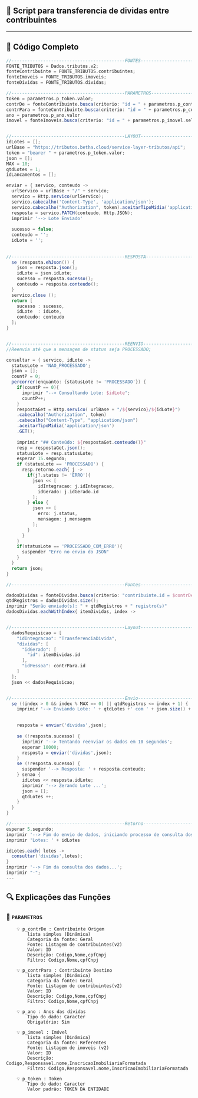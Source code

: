 ## 📄 Script para transferencia de dividas entre contribuintes


---

## 🧠 Código Completo

```groovy
//-------------------------------------------FONTES------------------------------------------------//
FONTE_TRIBUTOS = Dados.tributos.v2;
fonteContribuinte = FONTE_TRIBUTOS.contribuintes;
fonteImoveis = FONTE_TRIBUTOS.imoveis;
fonteDividas = FONTE_TRIBUTOS.dividas;

//-------------------------------------------PARAMETROS-------------------------------------------//
token = parametros.p_token.valor; 																				//parametro fixo Token entidade
contrDe = fonteContribuinte.busca(criterio: "id = " + parametros.p_contrDe.selecionado, primeiro: true) 		//contribuinte origem
contrPara = fonteContribuinte.busca(criterio: "id = " + parametros.p_contrPara.selecionado, primeiro: true) 	// contribuinte destino
ano = parametros.p_ano.valor 																					//Anos divida
imovel = fonteImoveis.busca(criterio: "id = " + parametros.p_imovel.selecionado, primeiro: true)  				//Codigo imovel


//-------------------------------------------LAYOUT----------------------------------------------//
idLotes = [];
urlBase = "https://tributos.betha.cloud/service-layer-tributos/api";
token = "bearer " + parametros.p_token.valor;
json = [];
MAX = 10; 																										//Quantidade de registros enviado em um lote
qtdLotes = 1;
idLancamentos = [];

enviar = { servico, conteudo ->  
  urlServico = urlBase + "/" + servico;
  servico = Http.servico(urlServico);
  servico.cabecalho('Content-Type', 'application/json');
  servico.cabecalho("Authorization", token).aceitarTipoMidia('application/json');
  resposta = servico.PATCH(conteudo, Http.JSON);
  imprimir '--> Lote Enviado' 
  
  sucesso = false;
  conteudo = '';
  idLote = ''; 
  
  
//-------------------------------------------RESPOSTA--------------------------------------------//  
  se (resposta.ehJson()) {
    json = resposta.json();
    idLote = json.idLote;
    sucesso = resposta.sucesso();
    conteudo = resposta.conteudo();
  }
  servico.close ();
  return [
    sucesso : sucesso,
    idLote  : idLote,
    conteudo: conteudo
  ]; 
}


//-------------------------------------------REENVIO--------------------------------------------//  
//Reenvia até que a mensagem de status seja PROCESSADO;

consultar = { servico, idLote ->
  statusLote = 'NAO_PROCESSADO';
  json = [];
  countP = 0;
  percorrer(enquanto: {statusLote != 'PROCESSADO'}) {
    if(countP == 0){
      imprimir "--> Consultando Lote: $idLote";
      countP++;
    }
    respostaGet = Http.servico( urlBase + "/${servico}/${idLote}")
    .cabecalho("Authorization", token)
    .cabecalho("Content-Type", "application/json")
    .aceitarTipoMidia('application/json')
    .GET();
    
    imprimir "## Conteúdo: ${respostaGet.conteudo()}"
    resp = respostaGet.json();
    statusLote = resp.statusLote;
    esperar 15.segundo;
    if (statusLote == 'PROCESSADO') {
      resp.retorno.each{ j ->
        if(j?.status != 'ERRO'){
          json << [
            idIntegracao: j.idIntegracao,
            idGerado: j.idGerado.id
          ];
        } else {
          json << [
            erro: j.status,
            mensagem: j.mensagem
          ];
        }
      }
    }
    if(statusLote == 'PROCESSADO_COM_ERRO'){
      suspender "Erro no envio do JSON"
    }
  }
  return json;
}

//-------------------------------------------Fontes------------------------------------------------//

dadosDividas = fonteDividas.busca(criterio: "contribuinte.id = $contrDe.id and ano in ($ano) and idImovel = $imovel.id and situacao = 'ABERTO'");
qtdRegistros = dadosDividas.size();
imprimir "Serão enviado(s): " + qtdRegistros + " registro(s)"
dadosDividas.eachWithIndex{ itemDividas, index ->


//-------------------------------------------Layout----------------------------------------------//
  dadosRequisicao = [
    "idIntegracao": "TransferenciaDivida", 
    "dividas": [
      "idGerado": [ 
        "id": itemDividas.id 
      ],
      "idPessoa": contrPara.id
    ]
  ];
  json << dadosRequisicao;


//-------------------------------------------Envio-------------------------------------------//  
  se ((index > 0 && index % MAX == 0) || qtdRegistros <= index + 1) {
    imprimir '--> Enviando Lote: ' + qtdLotes +' com ' + json.size() +' Registro(s)';
    

    resposta = enviar('dividas',json);
    
    se (!resposta.sucesso) {
      imprimir '--> Tentando reenviar os dados em 10 segundos';
      esperar 10000;
      resposta = enviar('dividas',json);
    }
    se (!resposta.sucesso) {
      suspender '--> Resposta: ' + resposta.conteudo;
    } senao {
      idLotes << resposta.idLote;
      imprimir '--> Zerando Lote ...';
      json = [];
      qtdLotes ++;
    }
  }
}

//-------------------------------------------Retorno-------------------------------------------//
esperar 5.segundo;
imprimir '--> Fim do envio de dados, iniciando processo de consulta dos lotes...'
imprimir 'Lotes: ' + idLotes

idLotes.each{ lotes ->
  consultar('dividas',lotes);
}
imprimir '--> Fim da consulta dos dados...';
imprimir "-";
---

```
## 🔍 Explicações das Funções

### 🔄 `PARAMETROS`

        💡 p_contrDe : Contribuinte Origem
            lista simples (Dinâmica)
            Categoria da fonte: Geral
            Fonte: Listagem de contribuintes(v2)
            Valor: ID
            Descrição: Codigo,Nome,cpfCnpj
            Filtro: Codigo,Nome,cpfCnpj
            
        💡 p_contrPara : Contribuinte Destino
            lista simples (Dinâmica)
            Categoria da fonte: Geral
            Fonte: Listagem de contribuintes(v2)
            Valor: ID
            Descrição: Codigo,Nome,cpfCnpj
            Filtro: Codigo,Nome,cpfCnpj

        💡 p_ano : Anos das dívidas
            Tipo do dado: Caracter
            Obrigatório: Sim
            
        💡 p_imovel : Imóvel
            lista simples (Dinâmica)
            Categoria da fonte: Referentes
            Fonte: Listagem de imoveis (v2)
            Valor: ID
            Descrição: Codigo,Responsavel.nome,InscricaoImobiliariaFormatada
            Filtro: Codigo,Responsavel.nome,InscricaoImobiliariaFormatada

        💡 p_token : Token
            Tipo do dado: Caracter
            Valor padrão: TOKEN DA ENTIDADE
